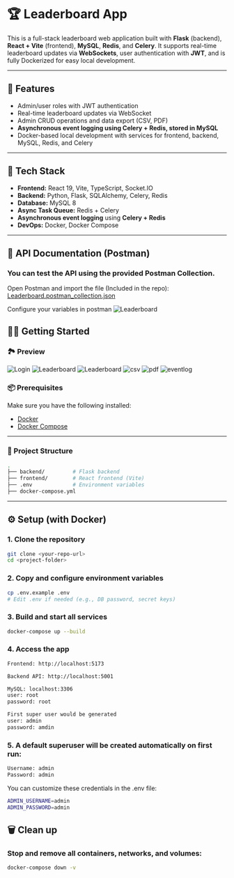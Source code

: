 # 🏆 Leaderboard App

This is a full-stack leaderboard web application built with **Flask** (backend), **React + Vite** (frontend), **MySQL**, **Redis**, and **Celery**. It supports real-time leaderboard updates via **WebSockets**, user authentication with **JWT**, and is fully Dockerized for easy local development.

---

## 🚀 Features

- Admin/user roles with JWT authentication
- Real-time leaderboard updates via WebSocket
- Admin CRUD operations and data export (CSV, PDF)
- **Asynchronous event logging using Celery + Redis, stored in MySQL**
- Docker-based local development with services for frontend, backend, MySQL, Redis, and Celery

---

## 🧰 Tech Stack

- **Frontend:** React 19, Vite, TypeScript, Socket.IO
- **Backend:** Python, Flask, SQLAlchemy, Celery, Redis
- **Database:** MySQL 8
- **Async Task Queue:** Redis + Celery
- **Asynchronous event logging** using **Celery + Redis**
- **DevOps:** Docker, Docker Compose

---

## 📮 API Documentation (Postman)
### You can test the API using the provided Postman Collection.

Open Postman and import the file (Included in the repo):
[Leaderboard.postman_collection.json](https://raw.githubusercontent.com/Chiwai15/leaderboard/refs/heads/main/Leaderboard.postman_collection.json)<br />

Configure your variables in postman
![Leaderboard](public/postman.jpg)


## 🧑‍💻 Getting Started

### 🏞️ Preview
![Login](public/login.jpg)
![Leaderboard](public/admin-leaderboard.jpg)
![Leaderboard](public/leaderboard.jpg)
![csv](public/csv.jpg)
![pdf](public/pdf.jpg)
![eventlog](public/eventlog.jpg)

### 📦 Prerequisites

Make sure you have the following installed:

- [Docker](https://www.docker.com/)
- [Docker Compose](https://docs.docker.com/compose/)

---

### 📁 Project Structure

```bash
.
├── backend/         # Flask backend
├── frontend/        # React frontend (Vite)
├── .env             # Environment variables
├── docker-compose.yml
```

---
## ⚙️ Setup (with Docker)
### 1. Clone the repository
```bash
git clone <your-repo-url>
cd <project-folder>
```

### 2. Copy and configure environment variables
```bash
cp .env.example .env
# Edit .env if needed (e.g., DB password, secret keys)
```

### 3. Build and start all services
```bash
docker-compose up --build
```

### 4. Access the app
```bash
Frontend: http://localhost:5173

Backend API: http://localhost:5001

MySQL: localhost:3306
user: root
password: root 

First super user would be generated
user: admin
password: amdin 
```

### 5. A default superuser will be created automatically on first run:
```bash
Username: admin  
Password: admin
```
You can customize these credentials in the .env file:
```bash
ADMIN_USERNAME=admin
ADMIN_PASSWORD=admin
```

## 🗑 Clean up
### Stop and remove all containers, networks, and volumes:
```bash
docker-compose down -v
```